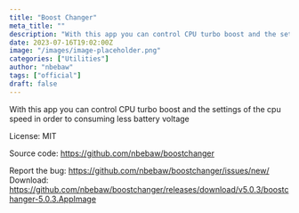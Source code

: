 ```yaml
---
title: "Boost Changer"
meta_title: ""
description: "With this app you can control CPU turbo boost and the settings of the cpu speed in order to consuming less battery voltage"
date: 2023-07-16T19:02:00Z
image: "/images/image-placeholder.png"
categories: ["Utilities"]
author: "nbebaw"
tags: ["official"]
draft: false
---
```


With this app you can control CPU turbo boost and the settings of the cpu speed in order to consuming less battery voltage

License: MIT

Source code: https://github.com/nbebaw/boostchanger  

Report the bug: https://github.com/nbebaw/boostchanger/issues/new/  
Download: https://github.com/nbebaw/boostchanger/releases/download/v5.0.3/boostchanger-5.0.3.AppImage
